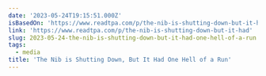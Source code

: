```yaml
---
date: '2023-05-24T19:15:51.000Z'
isBasedOn: 'https://www.readtpa.com/p/the-nib-is-shutting-down-but-it-had'
link: 'https://www.readtpa.com/p/the-nib-is-shutting-down-but-it-had'
slug: 2023-05-24-the-nib-is-shutting-down-but-it-had-one-hell-of-a-run
tags:
  - media
title: 'The Nib is Shutting Down, But It Had One Hell of a Run'
---
```


